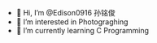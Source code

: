 - 👋 Hi, I’m @Edison0916 孙铭俊
- 👀 I’m interested in Photograghing
- 🌱 I’m currently learning C Programming 


<!---
Edison0916/Edison0916 is a ✨ special ✨ repository because its `README.md` (this file) appears on your GitHub profile.
You can click the Preview link to take a look at your changes.
--->
